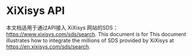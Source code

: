 # XiXisys API

本文档适用于通过API接入 XiXisys 网站的SDS：https://www.xixisys.com/sds/search.
This document is for This document illustrates how to integrate the millions of SDS provided by XiXisys at https://en.xixisys.com/sds/search.

